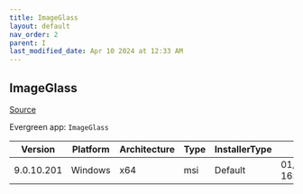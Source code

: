 ```yaml
---
title: ImageGlass
layout: default
nav_order: 2
parent: I
last_modified_date: Apr 10 2024 at 12:33 AM
---
```


## ImageGlass

[Source](https://imageglass.org/)

Evergreen app: `ImageGlass`

| Version    | Platform | Architecture | Type | InstallerType | Date                | Size     | URI                                                                                                                                                                                                |
| ---------- | -------- | ------------ | ---- | ------------- | ------------------- | -------- | -------------------------------------------------------------------------------------------------------------------------------------------------------------------------------------------------- |
| 9.0.10.201 | Windows  | x64          | msi  | Default       | 01/30/2024 16:26:06 | 29947904 | [https://github.com/d2phap/ImageGlass/releases/download/9.0.10.201/ImageGlass_9.0.10.201_x64.msi](https://github.com/d2phap/ImageGlass/releases/download/9.0.10.201/ImageGlass_9.0.10.201_x64.msi) |
